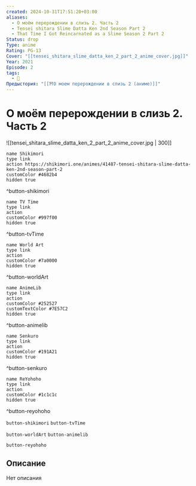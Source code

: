 ```yaml
---
created: 2024-10-31T17:51:20+03:00
aliases:
  - О моём перерождении в слизь 2. Часть 2
  - Tensei shitara Slime Datta Ken 2nd Season Part 2
  - That Time I Got Reincarnated as a Slime Season 2 Part 2
Status: drop
Type: anime
Rating: PG-13
Cover: "[[tensei_shitara_slime_datta_ken_2_part_2_anime_cover.jpg]]"
Year: 2021
Episode: 2
tags:
  - 🔞
Предыстория: "[[⛩️О моем перерождении в слизь 2 (аниме)]]"
---
```


# О моём перерождении в слизь 2. Часть 2

![[tensei_shitara_slime_datta_ken_2_part_2_anime_cover.jpg | 300]]

```button
name Shikimori
type link
action https://shikimori.one/animes/41487-tensei-shitara-slime-datta-ken-2nd-season-part-2
customColor #4682b4
hidden true
```
^button-shikimori

```button
name TV Time
type link
action 
customColor #997f00
hidden true
```
^button-tvTime

```button
name World Art
type link
action 
customColor #7a0000
hidden true
```
^button-worldArt

```button
name AnimeLib
type link
action 
customColor #252527
customTextColor #7E57C2
hidden true
```
^button-animelib

```button
name Senkuro
type link
action 
customColor #191A21
hidden true
```
^button-senkuro

```button
name ReYohoho
type link
action 
customColor #1c1c1c
hidden true
```
^button-reyohoho



`button-shikimori` `button-tvTime`

`button-worldArt` `button-animelib`

`button-reyohoho`

## Описание

Нет описания
